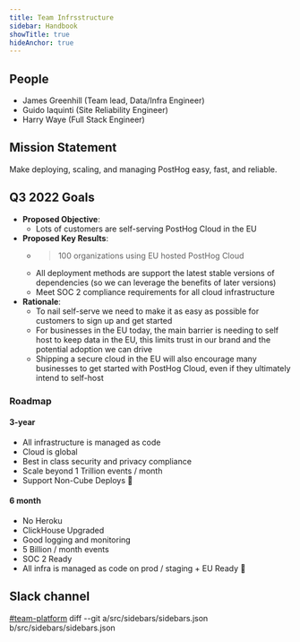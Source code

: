 ```yaml
---
title: Team Infrsstructure
sidebar: Handbook
showTitle: true
hideAnchor: true
---
```


## People

- James Greenhill (Team lead, Data/Infra Engineer)
- Guido Iaquinti (Site Reliability Engineer)
- Harry Waye (Full Stack Engineer)

## Mission Statement
Make deploying, scaling, and managing PostHog easy, fast, and reliable.

## Q3 2022 Goals
* **Proposed Objective**:
    * Lots of customers are self-serving PostHog Cloud in the EU
* **Proposed Key Results**:
    * >100 organizations using EU hosted PostHog Cloud
    * All deployment methods are support the latest stable versions of dependencies (so we can leverage the benefits of later versions)
    * Meet SOC 2 compliance requirements for all cloud infrastructure
* **Rationale**:
    * To nail self-serve we need to make it as easy as possible for customers to sign up and get started
    * For businesses in the EU today, the main barrier is needing to self host to keep data in the EU, this limits trust in our brand and the potential adoption we can drive
    * Shipping a secure cloud in the EU will also encourage many businesses to get started with PostHog Cloud, even if they ultimately intend to self-host
  
### Roadmap

#### 3-year

- All infrastructure is managed as code
- Cloud is global
- Best in class security and privacy compliance
- Scale beyond 1 Trillion events / month
- Support Non-Cube Deploys 🤖

#### 6 month

- No Heroku
- ClickHouse Upgraded
- Good logging and monitoring
- 5 Billion / month events
- SOC 2 Ready
- All infra is managed as code on prod / staging + EU Ready 🎈

## Slack channel

[#team-platform](https://posthog.slack.com/messages/feat-helm-and-tooling)
diff --git a/src/sidebars/sidebars.json b/src/sidebars/sidebars.json
